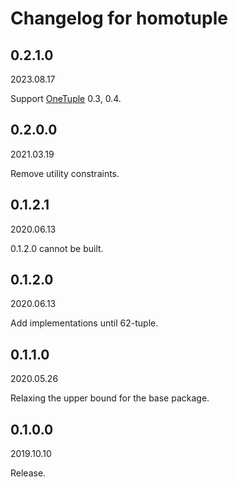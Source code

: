 # Changelog for homotuple

## 0.2.1.0

2023.08.17

Support [OneTuple](https://hackage.haskell.org/package/OneTuple) 0.3, 0.4.

## 0.2.0.0

2021.03.19

Remove utility constraints.

## 0.1.2.1

2020.06.13

0.1.2.0 cannot be built.

## 0.1.2.0

2020.06.13

Add implementations until 62-tuple.

## 0.1.1.0

2020.05.26

Relaxing the upper bound for the base package.

## 0.1.0.0

2019.10.10

Release.
